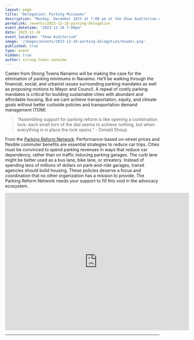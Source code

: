 ```yaml
---
layout: page
title: "Delegation: Parking Minimums"
description: "Monday, December 18th at 7:00 pm at the Shaw Auditorium downtown. We'll be advocating for the elimination of parking minimums in Nanaimo." 
permalink: /events/2023-12-18-parking-delegation
event_datetime: "2023-12-18 7:00pm"
date: 2023-12-18
event_location: "Shaw Auditorium"
image: '/images/events/2023-12-18-parking-delegation/header.png'
published: true
type: event
hidden: true
author: strong-towns-nanaimo
---
```


Caelen from Strong Towns Nanaimo will be making the case for the elimination of parking minimums in Nanaimo. He’ll be walking through the financial, social, and urbanist issues surrounding parking mandates as well as proposing motions to Mayor and Council. A repeal of costly parking mandates is critical for building sustainable cities with abundant and affordable housing. But we cant achieve transportation, equity, and climate goals without better curbside policies and transportation demand management (TDM). 

> “Assembling support for parking reform is like opening a combination lock: each small turn of the dial seems to achieve nothing, but when everything is in place the lock opens.” - Donald Shoup

From the [Parking Reform Network](https://parkingreform.org/): Performance-based on-street prices and flexible commuter benefits are essential strategies to reduce car trips. Cities must be convinced to spend parking revenues in ways that reduce car dependency, rather than on traffic inducing parking garages. The curb lane might be better used as a bus lane, bike lane, or streatery. Instead of spending tens of millions of dollars on park-and-ride garages, transit agencies should build housing. These policies deserve a focus and coordination that no other organization has a mission to provide. The Parking Reform Network needs your support to fill this void in the advocacy ecosystem.

<iframe src="https://www.google.com/maps/embed?pb=!1m18!1m12!1m3!1d83371.71796565673!2d-124.07022698121078!3d49.23154616503783!2m3!1f0!2f0!3f0!3m2!1i1024!2i768!4f13.1!3m3!1m2!1s0x5488a15817a72431%3A0xc4e016d6c4401139!2sVancouver%20Island%20Conference%20Centre!5e0!3m2!1sen!2sca!4v1698552695296!5m2!1sen!2sca" width="600" height="450" style="border:0;" allowfullscreen="" loading="lazy" referrerpolicy="no-referrer-when-downgrade"></iframe>

***